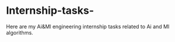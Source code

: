 # Internship-tasks-
Here are my Ai&amp;Ml engineering internship tasks related to Ai and Ml algorithms.
